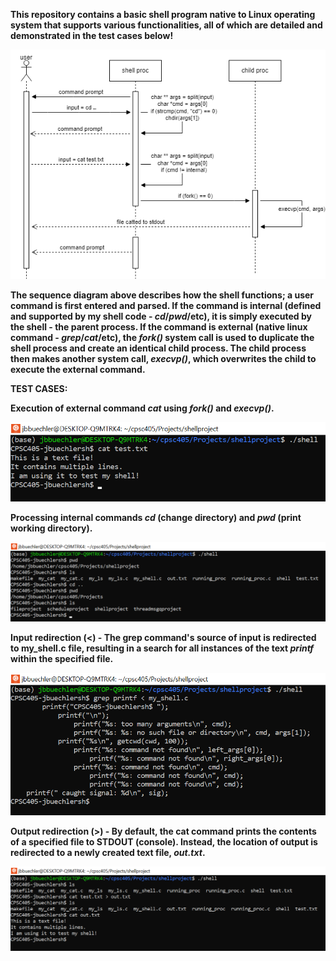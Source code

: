 **This repository contains a basic shell program native to Linux operating system
that supports various functionalities, all of which are detailed and demonstrated
in the test cases below!**

![img1](./images/LLdiag.drawio.png)

**The sequence diagram above describes how the shell functions; a user command is 
first entered and parsed. If the command is internal (defined and supported
by my shell code - *cd*/*pwd*/etc), it is simply executed by the shell - the parent process. 
If the command is external (native linux command - *grep*/*cat*/etc), the *fork()* system
call is used to duplicate the shell process and create an identical child process. The child
process then makes another system call, *execvp()*, which overwrites the child to execute
the external command.**

**TEST CASES:**

**Execution of external command *cat* using *fork()* and *execvp()*.**

![img1](./images/forkandexec.png)

**Processing internal commands *cd* (change directory) and *pwd* (print working directory).**

![img1](./images/cdandpwd.png)

**Input redirection (<) - The grep command's source of input is redirected to my_shell.c
file, resulting in a search for all instances of the text *printf* within the specified file.**

![img1](./images/inputredir.png)

**Output redirection (>) - By default, the cat command prints the contents of a specified file
to STDOUT (console). Instead, the location of output is redirected to a newly created text file, *out.txt*.**

![img1](./images/outputredir.png)

